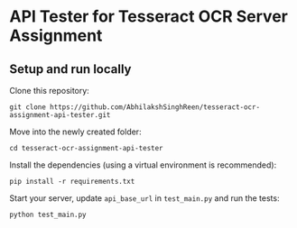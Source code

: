 # API Tester for Tesseract OCR Server Assignment

## Setup and run locally
Clone this repository:
```
git clone https://github.com/AbhilakshSinghReen/tesseract-ocr-assignment-api-tester.git
```

Move into the newly created folder:
```
cd tesseract-ocr-assignment-api-tester
```

Install the dependencies (using a virtual environment is recommended):
```
pip install -r requirements.txt
```

Start your server, update `api_base_url` in `test_main.py` and run the tests:
```
python test_main.py
```
